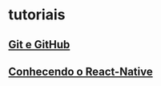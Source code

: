 # tutoriais


## [Git e GitHub](https://github.com/KassioVieira/tutoriais/blob/master/GitGitHub.md)
## [Conhecendo o React-Native](https://github.com/KassioVieira/tutoriais/blob/master/conhecendo-react-native.md)
